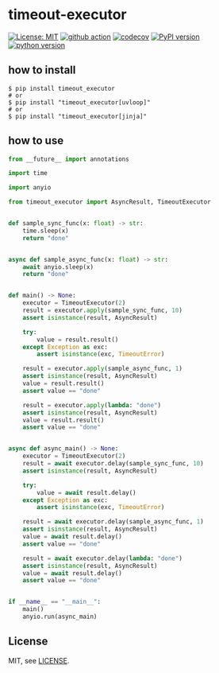 # timeout-executor

[![License: MIT](https://img.shields.io/badge/License-MIT-yellow.svg)](https://opensource.org/licenses/MIT)
[![github action](https://github.com/phi-friday/timeout-executor/actions/workflows/check.yaml/badge.svg?event=push&branch=dev)](#)
[![codecov](https://codecov.io/gh/phi-friday/timeout-executor/graph/badge.svg?token=CTXXAD3C0U)](https://codecov.io/gh/phi-friday/timeout-executor)
[![PyPI version](https://badge.fury.io/py/timeout-executor.svg)](https://badge.fury.io/py/timeout-executor)
[![python version](https://img.shields.io/pypi/pyversions/timeout_executor.svg)](#)

## how to install
```shell
$ pip install timeout_executor
# or
$ pip install "timeout_executor[uvloop]"
# or
$ pip install "timeout_executor[jinja]"
```

## how to use
```python
from __future__ import annotations

import time

import anyio

from timeout_executor import AsyncResult, TimeoutExecutor


def sample_sync_func(x: float) -> str:
    time.sleep(x)
    return "done"


async def sample_async_func(x: float) -> str:
    await anyio.sleep(x)
    return "done"


def main() -> None:
    executor = TimeoutExecutor(2)
    result = executor.apply(sample_sync_func, 10)
    assert isinstance(result, AsyncResult)

    try:
        value = result.result()
    except Exception as exc:
        assert isinstance(exc, TimeoutError)

    result = executor.apply(sample_async_func, 1)
    assert isinstance(result, AsyncResult)
    value = result.result()
    assert value == "done"

    result = executor.apply(lambda: "done")
    assert isinstance(result, AsyncResult)
    value = result.result()
    assert value == "done"


async def async_main() -> None:
    executor = TimeoutExecutor(2)
    result = await executor.delay(sample_sync_func, 10)
    assert isinstance(result, AsyncResult)

    try:
        value = await result.delay()
    except Exception as exc:
        assert isinstance(exc, TimeoutError)

    result = await executor.delay(sample_async_func, 1)
    assert isinstance(result, AsyncResult)
    value = await result.delay()
    assert value == "done"

    result = await executor.delay(lambda: "done")
    assert isinstance(result, AsyncResult)
    value = await result.delay()
    assert value == "done"


if __name__ == "__main__":
    main()
    anyio.run(async_main)
```

## License

MIT, see [LICENSE](https://github.com/phi-friday/timeout-executor/blob/main/LICENSE).